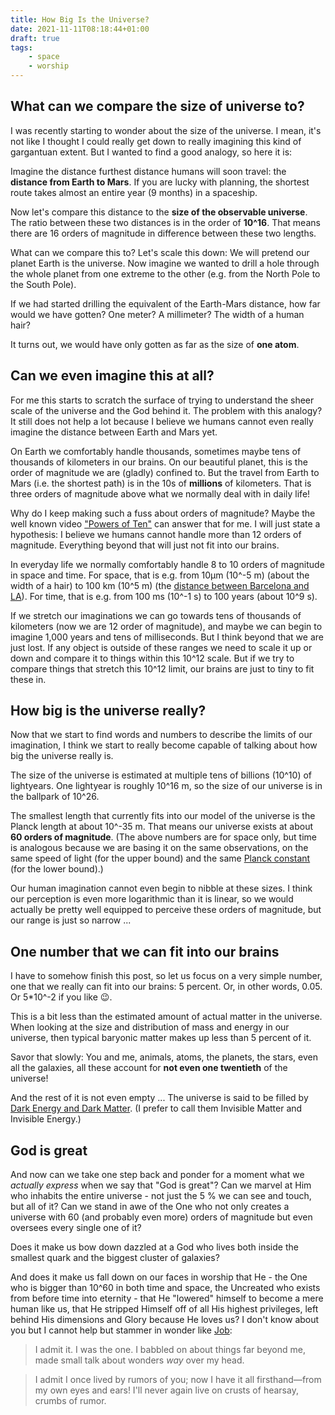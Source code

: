 ```yaml
---
title: How Big Is the Universe?
date: 2021-11-11T08:18:44+01:00
draft: true
tags:
    - space
    - worship
---
```

## What can we compare the size of universe to?

I was recently starting to wonder about the size of the universe.
I mean, it's not like I thought I could really get down to really imagining this kind of gargantuan extent.
But I wanted to find a good analogy, so here it is:

Imagine the distance furthest distance humans will soon travel: the **distance from Earth to Mars**.
If you are lucky with planning, the shortest route takes almost an entire year (9 months) in a spaceship.

Now let's compare this distance to the **size of the observable universe**.
The ratio between these two distances is in the order of **10^16**.
That means there are 16 orders of magnitude in difference between these two lengths.

What can we compare this to?
Let's scale this down:
We will pretend our planet Earth is the universe.
Now imagine we wanted to drill a hole through the whole planet from one extreme to the other (e.g. from the North Pole to the South Pole).

If we had started drilling the equivalent of the Earth-Mars distance, how far would we have gotten?
One meter?
A millimeter?
The width of a human hair?

It turns out, we would have only gotten as far as the size of **one atom**.

## Can we even imagine this at all?

For me this starts to scratch the surface of trying to understand the sheer scale of the universe and the God behind it.
The problem with this analogy?
It still does not help a lot because I believe we humans cannot even really imagine the distance between Earth and Mars yet.

On Earth we comfortably handle thousands, sometimes maybe tens of thousands of kilometers in our brains.
On our beautiful planet, this is the order of magnitude we are (gladly) confined to.
But the travel from Earth to Mars (i.e. the shortest path) is in the 10s of **millions** of kilometers.
That is three orders of magnitude above what we normally deal with in daily life!

Why do I keep making such a fuss about orders of magnitude?
Maybe the well known video ["Powers of Ten"](https://www.youtube.com/watch?v=0fKBhvDjuy0) can answer that for me.
I will just state a hypothesis:
I believe we humans cannot handle more than 12 orders of magnitude.
Everything beyond that will just not fit into our brains.

In everyday life we normally comfortably handle 8 to 10 orders of magnitude in space and time.
For space, that is e.g. from 10µm (10^-5 m) (about the width of a hair) to 100 km (10^5 m) (the [distance between Barcelona and LA](https://en.wikipedia.org/wiki/10,000_km)).
For time, that is e.g. from 100 ms (10^-1 s) to 100 years (about 10^9 s).

If we stretch our imaginations we can go towards tens of thousands of kilometers (now we are 12 order of magnitude), and maybe we can begin to imagine 1,000 years and tens of milliseconds.
But I think beyond that we are just lost.
If any object is outside of these ranges we need to scale it up or down and compare it to things within this 10^12 scale.
But if we try to compare things that stretch this 10^12 limit, our brains are just to tiny to fit these in.

## How big is the universe really?

Now that we start to find words and numbers to describe the limits of our imagination, I think we start to really become capable of talking about how big the universe really is.

The size of the universe is estimated at multiple tens of billions (10^10) of lightyears.
One lightyear is roughly 10^16 m, so the size of our universe is in the ballpark of 10^26.

The smallest length that currently fits into our model of the universe is the Planck length at about 10^-35 m.
That means our universe exists at about **60 orders of magnitude**.
(The above numbers are for space only, but time is analogous because we are basing it on the same observations, on the same speed of light (for the upper bound) and the same [Planck constant](https://en.wikipedia.org/wiki/Planck_constant) (for the lower bound).)

Our human imagination cannot even begin to nibble at these sizes.
I think our perception is even more logarithmic than it is linear, so we would actually be pretty well equipped to perceive these orders of magnitude, but our range is just so narrow ...

<!-- artistic image of universe at logarithmic scale -->

## One number that we **can** fit into our brains

I have to somehow finish this post, so let us focus on a very simple number, one that we really can fit into our brains: 5 percent.
Or, in other words, 0.05.
Or 5*10^-2 if you like 😉.

This is a bit less than the estimated amount of actual matter in the universe.
When looking at the size and distribution of mass and energy in our universe, then typical baryonic matter makes up less than 5 percent of it.

Savor that slowly:
You and me, animals, atoms, the planets, the stars, even all the galaxies, all these account for **not even one twentieth** of the universe!

And the rest of it is not even empty ...
The universe is said to be filled by [Dark Energy and Dark Matter](https://science.nasa.gov/astrophysics/focus-areas/what-is-dark-energy).
(I prefer to call them Invisible Matter and Invisible Energy.)

## God is great

And now can we take one step back and ponder for a moment what we *actually express* when we say that "God is great"?
Can we marvel at Him who inhabits the entire universe - not just the 5 % we can see and touch, but all of it?
Can we stand in awe of the One who not only creates a universe with 60 (and probably even more) orders of magnitude but even oversees every single one of it?

<!-- cite Lewis Perelandra worship -->
<!-- rejoice -->
Does it make us bow down dazzled at a God who lives both inside the smallest quark and the biggest cluster of galaxies?
<!-- cite Philippians -->
And does it make us fall down on our faces in worship that He - the One who is bigger than 10^60 in both time and space, the Uncreated who exists from before time into eternity - that He "lowered" himself to become a mere human like us, that He stripped Himself off of all His highest privileges, left behind His dimensions and Glory because He loves us?
I don't know about you but I cannot help but stammer in wonder like [Job](https://www.biblegateway.com/passage/?search=job+42link_placeholderversion=MSG):

> I admit it. I was the one.
> I babbled on about things far beyond me, made small talk about wonders *way* over my head.

> I admit I once lived by rumors of you; now I have it all firsthand—from my own eyes and ears!
> I'll never again live on crusts of hearsay, crumbs of rumor.
